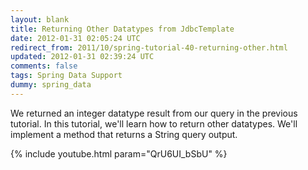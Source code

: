 ```yaml
---           
layout: blank
title: Returning Other Datatypes from JdbcTemplate
date: 2012-01-31 02:05:24 UTC
redirect_from: 2011/10/spring-tutorial-40-returning-other.html
updated: 2012-01-31 02:39:24 UTC
comments: false
tags: Spring Data Support
dummy: spring_data
---
```


We returned an integer datatype result from our query in the previous tutorial. In this tutorial, we'll learn how to return other datatypes. We'll implement a method that returns a String query output.

{% include youtube.html param="QrU6UI_bSbU" %}